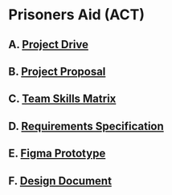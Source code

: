 # Prisoners Aid (ACT)

## A. [Project Drive](https://drive.google.com/drive/folders/1BeabQXseOI4Rv8tX_-RH8XyJZSSvgce0?usp=sharing)

## B. [Project Proposal](https://drive.google.com/drive/folders/1Rf7kO7kfCO4rhyzFu3JLq458qzXdcdkY?usp=sharing)

## C. [Team Skills Matrix](https://drive.google.com/drive/folders/1k42NSnKvna2NuQ57vv80zdUzq3ow393h?usp=sharing)

## D. [Requirements Specification](https://drive.google.com/drive/folders/1kRDmA6gtYbC0vXSKjQgK43_HcgILO6Ou?usp=sharing)

## E. [Figma Prototype](https://www.figma.com/file/lz80ufRWKNRBAxveyrVTP3/Prisoners-Aid-ACT-1st-Milestone?node-id=0%3A1)

## F. [Design Document](https://www.figma.com/file/lz80ufRWKNRBAxveyrVTP3/Prisoners-Aid-ACT-1st-Milestone?node-id=0%3A1)
